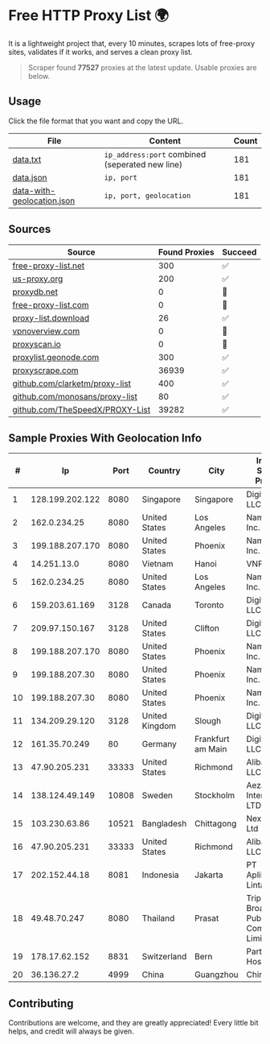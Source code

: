 
# Free HTTP Proxy List 🌍

It is a lightweight project that, every 10 minutes, scrapes lots of free-proxy sites, validates if it works, and serves a clean proxy list.


> Scraper found **77527** proxies at the latest update. Usable proxies are below.

## Usage

Click the file format that you want and copy the URL.


|File|Content|Count|
|----|-------|-----|
|[data.txt](https://raw.githubusercontent.com/themiralay/Proxy-List-World/master/data.txt)|`ip_address:port` combined (seperated new line)|181|
|[data.json](https://raw.githubusercontent.com/themiralay/Proxy-List-World/master/data.json)|`ip, port`|181|
|[data-with-geolocation.json](https://raw.githubusercontent.com/themiralay/Proxy-List-World/master/data-with-geolocation.json)|`ip, port, geolocation`|181|

## Sources

|Source|Found Proxies|Succeed|
|------|-------------|-------|
|[free-proxy-list.net](https://free-proxy-list.net)|300|✅|
|[us-proxy.org](https://www.us-proxy.org)|200|✅|
|[proxydb.net](http://proxydb.net)|0|🚫|
|[free-proxy-list.com](https://free-proxy-list.com/?page=&port=&type%5B%5D=http&type%5B%5D=https&up_time=0&search=Search)|0|🚫|
|[proxy-list.download](https://www.proxy-list.download/HTTP)|26|✅|
|[vpnoverview.com](https://vpnoverview.com/privacy/anonymous-browsing/free-proxy-servers)|0|🚫|
|[proxyscan.io](https://www.proxyscan.io)|0|🚫|
|[proxylist.geonode.com](https://proxylist.geonode.com/api/proxy-list?limit=300&page=1&sort_by=lastChecked&sort_type=desc&protocols=http,https)|300|✅|
|[proxyscrape.com](https://api.proxyscrape.com/v2/?request=displayproxies&protocol=http&timeout=10000&country=all&ssl=all&anonymity=all)|36939|✅|
|[github.com/clarketm/proxy-list](https://raw.githubusercontent.com/clarketm/proxy-list/master/proxy-list-raw.txt)|400|✅|
|[github.com/monosans/proxy-list](https://raw.githubusercontent.com/monosans/proxy-list/main/proxies/http.txt)|80|✅|
|[github.com/TheSpeedX/PROXY-List](https://raw.githubusercontent.com/TheSpeedX/PROXY-List/master/http.txt)|39282|✅|


## Sample Proxies With Geolocation Info

|#|Ip|Port|Country|City|Internet Service Provider|
|-|--|----|-------|----|-------------------------|
|1|128.199.202.122|8080|Singapore|Singapore|DigitalOcean, LLC|
|2|162.0.234.25|8080|United States|Los Angeles|Namecheap, Inc.|
|3|199.188.207.170|8080|United States|Phoenix|Namecheap, Inc.|
|4|14.251.13.0|8080|Vietnam|Hanoi|VNPT|
|5|162.0.234.25|8080|United States|Los Angeles|Namecheap, Inc.|
|6|159.203.61.169|3128|Canada|Toronto|DigitalOcean, LLC|
|7|209.97.150.167|3128|United States|Clifton|DigitalOcean, LLC|
|8|199.188.207.170|8080|United States|Phoenix|Namecheap, Inc.|
|9|199.188.207.30|8080|United States|Phoenix|Namecheap, Inc.|
|10|199.188.207.30|8080|United States|Phoenix|Namecheap, Inc.|
|11|134.209.29.120|3128|United Kingdom|Slough|DigitalOcean, LLC|
|12|161.35.70.249|80|Germany|Frankfurt am Main|DigitalOcean, LLC|
|13|47.90.205.231|33333|United States|Richmond|Alibaba.com LLC|
|14|138.124.49.149|10808|Sweden|Stockholm|Aeza International LTD|
|15|103.230.63.86|10521|Bangladesh|Chittagong|Next Online Ltd|
|16|47.90.205.231|33333|United States|Richmond|Alibaba.com LLC|
|17|202.152.44.18|8081|Indonesia|Jakarta|PT Aplikanusa Lintasarta|
|18|49.48.70.247|8080|Thailand|Prasat|Triple T Broadband Public Company Limited|
|19|178.17.62.152|8831|Switzerland|Bern|Partner Hosting LTD|
|20|36.136.27.2|4999|China|Guangzhou|China Mobile|



## Contributing

Contributions are welcome, and they are greatly appreciated! Every
little bit helps, and credit will always be given.

